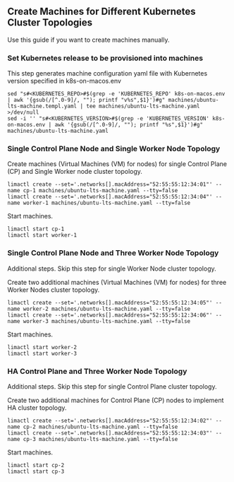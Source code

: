 ## Create Machines for Different Kubernetes Cluster Topologies
Use this guide if you want to create machines manually.

### Set Kubernetes release to be provisioned into machines
This step generates machine configuration yaml file with Kubernetes version specified in k8s-on-macos.env
```
sed "s#<KUBERNETES_REPO>#$(grep -e 'KUBERNETES_REPO' k8s-on-macos.env | awk '{gsub(/[^.0-9]/, ""); printf "v%s",$1}')#g" machines/ubuntu-lts-machine.templ.yaml | tee machines/ubuntu-lts-machine.yaml >/dev/null
sed -i '' "s#<KUBERNETES_VERSION>#$(grep -e 'KUBERNETES_VERSION' k8s-on-macos.env | awk '{gsub(/[^.0-9]/, ""); printf "%s",$1}')#g" machines/ubuntu-lts-machine.yaml
```

### Single Control Plane Node and Single Worker Node Topology
Create machines (Virtual Machines (VM) for nodes) for single Control Plane (CP) and Single Worker node cluster topology.
```
limactl create --set='.networks[].macAddress="52:55:55:12:34:01"' --name cp-1 machines/ubuntu-lts-machine.yaml --tty=false
limactl create --set='.networks[].macAddress="52:55:55:12:34:04"' --name worker-1 machines/ubuntu-lts-machine.yaml --tty=false
```

Start machines. 
```
limactl start cp-1
limactl start worker-1
```

### Single Control Plane Node and Three Worker Node Topology
Additional steps. Skip this step for single Worker Node cluster topology.

Create two additional machines (Virtual Machines (VM) for nodes) for three Worker Nodes cluster topology.
```
limactl create --set='.networks[].macAddress="52:55:55:12:34:05"' --name worker-2 machines/ubuntu-lts-machine.yaml --tty=false
limactl create --set='.networks[].macAddress="52:55:55:12:34:06"' --name worker-3 machines/ubuntu-lts-machine.yaml --tty=false
```

Start machines. 
```
limactl start worker-2
limactl start worker-3
```

### HA Control Plane and Three Worker Node Topology
Additional steps. Skip this step for single Control Plane cluster topology.

Create two additional machines for Control Plane (CP) nodes to implement HA cluster topology.
```
limactl create --set='.networks[].macAddress="52:55:55:12:34:02"' --name cp-2 machines/ubuntu-lts-machine.yaml --tty=false
limactl create --set='.networks[].macAddress="52:55:55:12:34:03"' --name cp-3 machines/ubuntu-lts-machine.yaml --tty=false
```

Start machines.
```
limactl start cp-2
limactl start cp-3
```